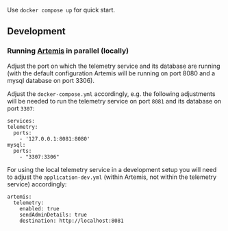 Use `docker compose up` for quick start.

## Development

### Running [Artemis](https://github.com/ls1intum/Artemis) in parallel (locally)
Adjust the port on which the telemetry service and its database are running (with the default configuration Artemis will be running on port 8080 and a mysql database on port 3306).

Adjust the `docker-compose.yml` accordingly, e.g. the following adjustments will be needed to run the telemetry service on port `8081` and its database on port `3307`:  
```
services:
telemetry:
  ports:
    - '127.0.0.1:8081:8080'
mysql:
  ports:
    - "3307:3306"
```

For using the local telemetry service in a development setup you will need to adjust the `application-dev.yml` (within Artemis, not within the telemetry service) accordingly:
```
artemis:
  telemetry:
    enabled: true
    sendAdminDetails: true
    destination: http://localhost:8081
```